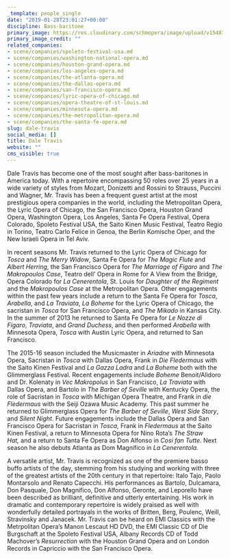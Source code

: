 ```yaml
---
_template: people_single
date: "2019-01-28T23:01:27+00:00"
discipline: Bass-baritone
primary_image: https://res.cloudinary.com/schmopera/image/upload/v1548716324/media/2019/01/Travis%20Color.jpg
primary_image_credit: ""
related_companies:
- scene/companies/spoleto-festival-usa.md
- scene/companies/washington-national-opera.md
- scene/companies/houston-grand-opera.md
- scene/companies/los-angeles-opera.md
- scene/companies/the-atlanta-opera.md
- scene/companies/the-dallas-opera.md
- scene/companies/san-francisco-opera.md
- scene/companies/lyric-opera-of-chicago.md
- scene/companies/opera-theatre-of-st-louis.md
- scene/companies/minnesota-opera.md
- scene/companies/the-metropolitan-opera.md
- scene/companies/the-santa-fe-opera.md
slug: dale-travis
social_media: []
title: Dale Travis
website: ""
cms_visible: true
---
```

  
Dale Travis has become one of the most sought after bass-baritones in America today. With a repertoire encompassing 50 roles over 25 years in a wide variety of styles from Mozart, Donizetti and Rossini to Strauss, Puccini and Wagner, Mr. Travis has been a frequent guest artist at the most prestigious opera companies in the world, including the Metropolitan Opera, the Lyric Opera of Chicago, the San Francisco Opera, Houston Grand Opera, Washington Opera, Los Angeles, Santa Fe Opera Festival, Opera Colorado, Spoleto Festival USA, the Saito Kinen Music Festival, Teatro Regio in Torino, Teatro Carlo Felice in Genoa, the Berlin Komische Oper, and the New Israeli Opera in Tel Aviv.

In recent seasons Mr. Travis returned to the Lyric Opera of Chicago for _Tosca_ and _The Merry Widow_, Santa Fe Opera for _The Magic Flute_ and _Albert Herring_, the San Francisco Opera for _The Marriage of Figaro_ and _The Makropoulos Case_, Teatro dell’ Opera in Rome for A View from the Bridge, Opera Colorado for _La Cenerentola_, St. Louis for _Daughter of the Regiment_ and the _Makropoulos Case_ at the Metropolitan Opera. Other engagements within the past few years include a return to the Santa Fe Opera for _Tosca_, _Arabella_, and _La Traviata_, _La Boheme_ for the Lyric Opera of Chicago, the sacristan in _Tosca_ for San Francisco Opera, and _The Mikado_ in Kansas City. In the summer of 2013 he returned to Santa Fe Opera for _Le Nozze di Figaro_, _Traviata_, and _Grand Duchess_, and then performed _Arabella_ with Minnesota Opera, _Tosca_ with Austin Lyric Opera, and returned to San Francisco.

The 2015-16 season included the Musicmaster in _Ariadne_ with Minnesota Opera, Sacristan in _Tosca_ with Dallas Opera, Frank in _Die Fledermaus_ with the Saito Kinen Festival and _La Gazza Ladra_ and _La Boheme_ both with the Glimmerglass Festival. Recent engagements include _Boheme_ Benoit/Alidoro and Dr. Kolenaty in _Vec Makropolus_ in San Francisco, _La Traviata_ with Dallas Opera, and Bartolo in _The Barber of Seville_ with Kentucky Opera, the role of Sacristan in _Tosca_ with Michigan Opera Theatre, and Frank in _die Fledermaus_ with the Seiji Ozawa Music Academy. This past summer he returned to Glimmerglass Opera for _The Barber of Seville_, _West Side Story_, and _Silent Night_. Future engagements include the Dallas Opera and San Francisco Opera for Sacristan in _Tosca,_ Frank in _Fledermaus_ at the Saito Kinen Festival, a return to Minnesota Opera for Nino Rota’s _The Straw Hat,_ and a return to Santa Fe Opera as Don Alfonso in _Cosi fan Tutte._ Next season he also debuts Atlanta as Dom Magnifico in _La Cenerentola._

A versatile artist, Mr. Travis is recognized as one of the premiere basso buffo artists of the day, stemming from his studying and working with three of the greatest artists of the 20th century in that repertoire: Italo Tajo, Paolo Montarsolo and Renato Capecchi. His performances as Bartolo, Dulcamara, Don Pasquale, Don Magnifico, Don Alfonso, Geronte, and Leporello have been described as brilliant, definitive and utterly entertaining. His work in dramatic and contemporary repertoire is widely praised as well with wonderfully detailed portrayals in the works of Britten, Berg, Poulenc, Weill, Stravinsky and Janacek. Mr. Travis can be heard on EMI Classics with the Metrpolitan Opera’s Manon Lescaut HD DVD, the EMI Classic CD of Die Burgschaft at the Spoleto Festival USA, Albany Records CD of Todd Machover’s _Resurrection_ with the Houston Grand Opera and on London Records in Capriccio with the San Francisco Opera.
